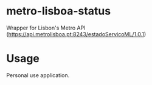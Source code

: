 # metro-lisboa-status
Wrapper for Lisbon's Metro API (https://api.metrolisboa.pt:8243/estadoServicoML/1.0.1)

# Usage
Personal use application.

#
